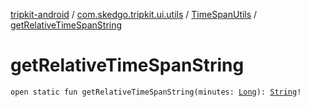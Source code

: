 [tripkit-android](../../index.md) / [com.skedgo.tripkit.ui.utils](../index.md) / [TimeSpanUtils](index.md) / [getRelativeTimeSpanString](./get-relative-time-span-string.md)

# getRelativeTimeSpanString

`open static fun getRelativeTimeSpanString(minutes: `[`Long`](https://kotlinlang.org/api/latest/jvm/stdlib/kotlin/-long/index.html)`): `[`String`](https://kotlinlang.org/api/latest/jvm/stdlib/kotlin/-string/index.html)`!`
